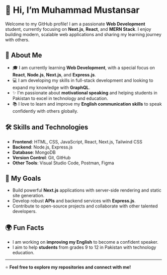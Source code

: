 # 👋 Hi, I’m Muhammad Mustansar

Welcome to my GitHub profile! I am a passionate **Web Development** student, currently focusing on **Next.js**, **React**, and **MERN Stack**. I enjoy building modern, scalable web applications and sharing my learning journey with others.

## 🌱 About Me
- 🎓 I am currently learning **Web Development**, with a special focus on **React**, **Node.js**, **Next.js**, and **Express.js**.
- 💻 I am developing my skills in full-stack development and looking to expand my knowledge with **GraphQL**.
- ✨ I'm passionate about **motivational speaking** and helping students in Pakistan to excel in technology and education.
- 📚 I love to learn and improve my **English communication skills** to speak confidently with others globally.

## 🛠️ Skills and Technologies
- **Frontend**: HTML, CSS, JavaScript, React, Next.js, Tailwind CSS
- **Backend**: Node.js, Express.js
- **Database**: MongoDB
- **Version Control**: Git, GitHub
- **Other Tools**: Visual Studio Code, Postman, Figma

## 🚀 My Goals
- Build powerful **Next.js** applications with server-side rendering and static site generation.
- Develop robust **APIs** and backend services with **Express.js**.
- Contribute to open-source projects and collaborate with other talented developers.

## 🌍 Fun Facts
- I am working on **improving my English** to become a confident speaker.
- I aim to help **students** from grades 9 to 12 in Pakistan with technology education.

---

⭐️ **Feel free to explore my repositories and connect with me!**
